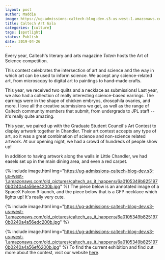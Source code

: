 ```yaml
---
layout: post
author: Maddie
image: https://ug-admissions-caltech-blog-dev.s3-us-west-1.amazonaws.com/old_pictures/caltech_as_it_happens/6a0105349b8251970b0240a4a56ee0200b.jpg
title: Caltech Art Gala
categories: [culture]
tags: [spotlight]
status: Publish
date: 2019-04-26
---
```


Every year, Caltech's literary and arts magazine *Totem* hosts the Art of Science competition. 

This contest celebrates the intersection of art and science and the way in which art can be used to inform science. We accept any science-related art, from microscopy to digital art to paintings to hand-made crafts. 

This year, we received two quilts and a necklace as submissions! Last year, we also had a collection of really interesting science-based earrings. The earrings were in the shape of chicken embryos, drosophila ovaries, and more. I love all the creative submissions we get, as well as the range of Caltech community members that submit, from undergrads to JPL staff -- it's really quite amazing.

This year, we paired up with the Graduate Student Council's Art Contest to display artwork together in Chandler. Their art contest accepts any type of art, so it was a great combination of science and non-science related artwork. At our opening night, we had a crowd of hundreds of people show up!

In addition to having artwork along the walls in Little Chandler, we had easels set up in the main dining area, and even a red carpet.


{% include image.html img="https://ug-admissions-caltech-blog-dev.s3-us-west-1.amazonaws.com/old_pictures/caltech_as_it_happens/6a0105349b8251970b0240a4a56ee4200b.jpg" %}
The piece below is an annotated image of a SpaceX Falcon 9 launch, and the piece below that is a GFP necklace which lights up! It's really very cute.


{% include image.html img="https://ug-admissions-caltech-blog-dev.s3-us-west-1.amazonaws.com/old_pictures/caltech_as_it_happens/6a0105349b8251970b0240a4a56edc200b.jpg" %}


{% include image.html img="https://ug-admissions-caltech-blog-dev.s3-us-west-1.amazonaws.com/old_pictures/caltech_as_it_happens/6a0105349b8251970b0240a4a56ef6200b.jpg" %}
To find the current exhibition and find out more about the contest, visit our website <a href="https://artofscience.caltech.edu/exhibition">here</a>.

